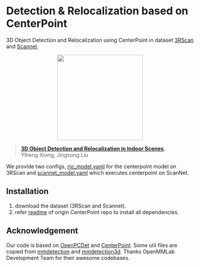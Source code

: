 # Detection & Relocalization based on CenterPoint

3D Object Detection and Relocalization using CenterPoint in dataset [3RScan](https://github.com/WaldJohannaU/3RScan) and [Scannet](http://www.scan-net.org/).

<p align="center"> <img src='docs/CenterPoint.png' align="center" height="230px"> </p>

> [**3D Object Detection and Relocalization in Indoor Scenes**](https://github.com/xiongyiheng/xiongyiheng.github.io/blob/main/report/3D_Object_Detection_and_Relocalization_in_Indoor_Scenes.pdf),            
> Yiheng Xiong, Jingsong Liu        

We provide two configs, [rio_model.yaml](tools/cfgs/rio_configs/rio_model.yaml) for the centerpoint model on 3RScan and [scannet_model.yaml](tools/cfgs/scannet_configs/scannet_model.yaml) which executes centerpoint on ScanNet.

## Installation
1. download the dataset (3RScan and Scannet).
2. refer [readme](https://github.com/tianweiy/CenterPoint/blob/master/README.md) of origin CenterPoint repo to install all dependencies.

## Acknowledgement

Our code is based on [OpenPCDet](https://github.com/open-mmlab/OpenPCDet) and [CenterPoint](https://github.com/tianweiy/CenterPoint). Some util files are copied from [mmdetection](https://github.com/open-mmlab/mmdetection) and [mmdetection3d](https://github.com/open-mmlab/mmdetection3d). Thanks OpenMMLab Development Team for their awesome codebases.
